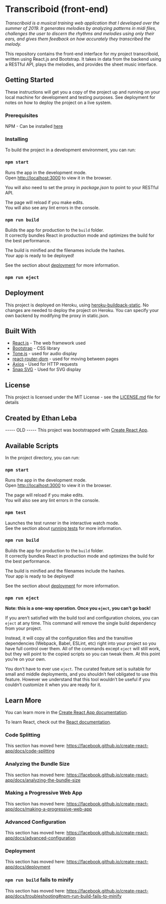 # Transcriboid (front-end)

*Transcriboid is a musical training web application that I developed over the summer of 2019. It generates melodies by analyzing patterns in midi files, challenges the user to discern the rhythms and melodies using only their ears, and gives them feedback on how accurately they transcribed the melody.*

This repository contains the front-end interface for my project transcriboid, written using React.js and Bootstrap. It takes in data from the backend using a RESTful API, plays the melodies, and provides the sheet music interface.

## Getting Started

These instructions will get you a copy of the project up and running on your local machine for development and testing purposes. See deployment for notes on how to deploy the project on a live system.

### Prerequisites

NPM - Can be installed [here](https://www.npmjs.com/)

### Installing

To build the project in a development environment, you can run:

### `npm start`

Runs the app in the development mode.<br>
Open [http://localhost:3000](http://localhost:3000) to view it in the browser.

You will also need to set the proxy in *package.json* to point to your RESTful API.

The page will reload if you make edits.<br>
You will also see any lint errors in the console.

### `npm run build`

Builds the app for production to the `build` folder.<br>
It correctly bundles React in production mode and optimizes the build for the best performance.

The build is minified and the filenames include the hashes.<br>
Your app is ready to be deployed!

See the section about [deployment](https://facebook.github.io/create-react-app/docs/deployment) for more information.

### `npm run eject`

## Deployment

This project is deployed on Heroku, using [heroku-buildpack-static](https://github.com/heroku/heroku-buildpack-static). No changes are needed to deploy the project on Heroku. You can specify your own backend by modifying the proxy in static.json.

## Built With

* [React.js](https://reactjs.org) - The web framework used
* [Bootstrap](https://getbootstrap.com/) - CSS library
* [Tone.js](https://tonejs.github.io) - used for audio display
* [react-router-dom](https://reacttraining.com/react-router/web/guides/quick-start) - used for moving between pages
* [Axios](https://github.com/axios/axios) - Used for HTTP requests
* [Snap SVG](http://snapsvg.io/) - Used for SVG display

## License

This project is licensed under the MIT License - see the [LICENSE.md](LICENSE.md) file for details

## Created by Ethan Leba


----- OLD -----
This project was bootstrapped with [Create React App](https://github.com/facebook/create-react-app).

## Available Scripts

In the project directory, you can run:

### `npm start`

Runs the app in the development mode.<br>
Open [http://localhost:3000](http://localhost:3000) to view it in the browser.

The page will reload if you make edits.<br>
You will also see any lint errors in the console.

### `npm test`

Launches the test runner in the interactive watch mode.<br>
See the section about [running tests](https://facebook.github.io/create-react-app/docs/running-tests) for more information.

### `npm run build`

Builds the app for production to the `build` folder.<br>
It correctly bundles React in production mode and optimizes the build for the best performance.

The build is minified and the filenames include the hashes.<br>
Your app is ready to be deployed!

See the section about [deployment](https://facebook.github.io/create-react-app/docs/deployment) for more information.

### `npm run eject`

**Note: this is a one-way operation. Once you `eject`, you can’t go back!**

If you aren’t satisfied with the build tool and configuration choices, you can `eject` at any time. This command will remove the single build dependency from your project.

Instead, it will copy all the configuration files and the transitive dependencies (Webpack, Babel, ESLint, etc) right into your project so you have full control over them. All of the commands except `eject` will still work, but they will point to the copied scripts so you can tweak them. At this point you’re on your own.

You don’t have to ever use `eject`. The curated feature set is suitable for small and middle deployments, and you shouldn’t feel obligated to use this feature. However we understand that this tool wouldn’t be useful if you couldn’t customize it when you are ready for it.

## Learn More

You can learn more in the [Create React App documentation](https://facebook.github.io/create-react-app/docs/getting-started).

To learn React, check out the [React documentation](https://reactjs.org/).

### Code Splitting

This section has moved here: https://facebook.github.io/create-react-app/docs/code-splitting

### Analyzing the Bundle Size

This section has moved here: https://facebook.github.io/create-react-app/docs/analyzing-the-bundle-size

### Making a Progressive Web App

This section has moved here: https://facebook.github.io/create-react-app/docs/making-a-progressive-web-app

### Advanced Configuration

This section has moved here: https://facebook.github.io/create-react-app/docs/advanced-configuration

### Deployment

This section has moved here: https://facebook.github.io/create-react-app/docs/deployment

### `npm run build` fails to minify

This section has moved here: https://facebook.github.io/create-react-app/docs/troubleshooting#npm-run-build-fails-to-minify
